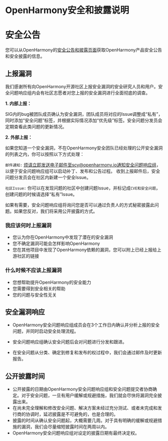 # OpenHarmony安全和披露说明



# 安全公告

您可以从OpenHarmony的[安全公告和披露页面](https://gitee.com/openharmony/security/blob/master/zh/security-disclosure/README.md)获取OpenHarmony产品安全公告和安全披露的信息。



## 上报漏洞

我们感谢所有向OpenHarmony开源社区上报安全漏洞的安全研究人员和用户。安全问题响应组内会有社区志愿者对您上报的安全漏洞进行全面彻底的调查。

 **1. 内部上报：** 

 SIG内的bug被团队成员确认为安全漏洞，团队成员将对应的Issue调整成“私有”，同时添加“安全问题”标签，并根据实际情况添加“优先级”标签。安全问题分发员会定期查看此类问题的更新情况。

 **2. 外部上报：** 

如果您知道一个安全漏洞，不在OpenHarmony安全团队已经处理的公开安全漏洞的列表之内，你可以按照以下方式处理：

`邮件通知:` 烦请立即发送电子邮件至scy@openharmony.io通知安全问题响应组，以便于安全问题响应组可以启动补丁、发布和公告过程。
收到上报邮件后，安全问题分发员会在社区内新建一个安全Issue。

`社区Issue:` 你可以在发现问题的社区中创建问题Issue，并标记成`CVE和安全问题`，创建问题的时候请选择“私有”Issue。

如果有需要，安全问题响应组将询问您是否可以通过负责人的方式秘密披露此问题。如果您反对，我们将采用公开披露的方式。

### 我应该何时上报漏洞

- 您认为你在OpenHarmony中发现了潜在的安全漏洞
- 您不确定漏洞可能会怎样影响OpenHarmony
- 您在其他项目中发现了OpenHarmony依赖的漏洞，您可以附上已经上报给上游社区的链接



### 什么时候不应该上报漏洞

- 您想帮助提升OpenHarmony的安全能力
- 您需要得到安全相关的帮助
- 您的问题与安全性无关



## 安全漏洞响应

- OpenHarmony安全问题响应组成员会在3个工作日内确认并分析上报的安全问题，并同时启动安全处理流程。

- 安全问题响应组确认安全问题后会对问题进行分发和跟进。
- 在安全问题从分类、确定到修复和发布的权过程中，我们会通过邮件及时更新报告。



## 公开披露时间

- 公开披露的日期由OpenHarmony安全问题响应组和安全问题提交者协商确定。对于安全问题，一旦有用户缓解或规避措施，我们就会尽快将漏洞完全披露出来。
- 在尚未完全理解和修改安全问题、解决方案未经过充分测试、或者未完成和发行商的协调时，延迟披露是不可避免的，也是合理的。
- 披露的时间从确认安全问题起，大概需要几周。对于具有明确的缓解或规避措施的漏洞，我们会尽量缩短披露时间在两周以内。
- OpenHarmony安全问题响应组对设定的披露日期有最终决定权。